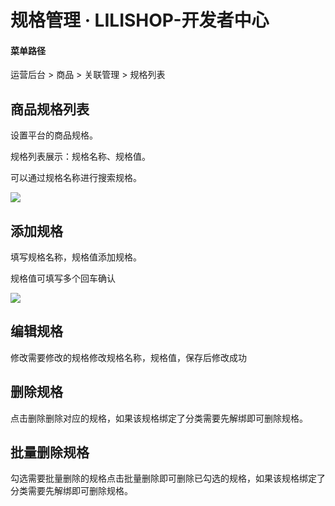 # 规格管理 · LILISHOP-开发者中心
#### 菜单路径[](#菜单路径)

运营后台 > 商品 > 关联管理 > 规格列表

商品规格列表[](#商品规格列表)
-----------------

设置平台的商品规格。

规格列表展示：规格名称、规格值。

可以通过规格名称进行搜索规格。

![](https://docs.pickmall.cn/help/images/goodsSkuList.png)

添加规格[](#添加规格)
-------------

填写规格名称，规格值添加规格。

规格值可填写多个回车确认

![](https://docs.pickmall.cn/help/images/goodsSkuAdd.png)

编辑规格[](#编辑规格)
-------------

修改需要修改的规格修改规格名称，规格值，保存后修改成功

删除规格[](#删除规格)
-------------

点击删除删除对应的规格，如果该规格绑定了分类需要先解绑即可删除规格。

批量删除规格[](#批量删除规格)
-----------------

勾选需要批量删除的规格点击批量删除即可删除已勾选的规格，如果该规格绑定了分类需要先解绑即可删除规格。